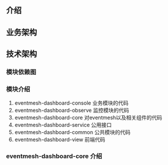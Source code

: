 

## 介绍


## 业务架构


## 技术架构


### 模块依赖图

### 模块介绍

1. eventmesh-dashboard-console  业务模块的代码
2. eventmesh-dashboard-observe  监控模块的代码
3. eventmesh-dashboard-core     对eventmesh以及相关组件的代码
4. eventmesh-dashboard-service  公用接口
5. eventmesh-dashboard-common   公共模块的代码
6. eventmesh-dashboard-view     前端代码


### eventmesh-dashboard-core 介绍
